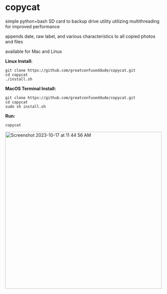 # copycat

simple python+bash SD card to backup drive utility utilizing multithreading for improved performance

appends date, raw label, and various characteristics to all copied photos and files


available for Mac and Linux


**Linux Install:**

```
git clone https://github.com/greatconfuseddude/copycat.git
cd copycat
./install.sh
```

**MacOS Terminal Install:**

```
git clone https://github.com/greatconfuseddude/copycat.git
cd copycat
sudo sh install.sh
```


**Run:**

```
copycat
```



<img width="499" alt="Screenshot 2023-10-17 at 11 44 56 AM" src="https://github.com/greatconfuseddude/copycat/assets/33528796/c9414d46-ecfa-4e5e-b0f5-360b46144485">
